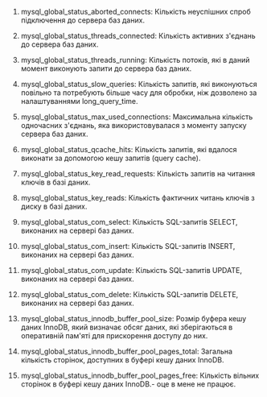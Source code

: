 1. mysql_global_status_aborted_connects: Кількість неуспішних спроб підключення до сервера баз даних. 

2. mysql_global_status_threads_connected: Кількість активних з'єднань до сервера баз даних.

3. mysql_global_status_threads_running: Кількість потоків, які в даний момент виконують запити до сервера баз даних.

4. mysql_global_status_slow_queries: Кількість запитів, які виконуються повільно та потребують більше часу для обробки, ніж дозволено за налаштуваннями long_query_time.

5. mysql_global_status_max_used_connections: Максимальна кількість одночасних з'єднань, яка використовувалася з моменту запуску сервера баз даних.

6. mysql_global_status_qcache_hits: Кількість запитів, які вдалося виконати за допомогою кешу запитів (query cache).

7. mysql_global_status_key_read_requests: Кількість запитів на читання ключів в базі даних.

8. mysql_global_status_key_reads: Кількість фактичних читань ключів з диску в базі даних.

9. mysql_global_status_com_select: Кількість SQL-запитів SELECT, виконаних на сервері баз даних.

10. mysql_global_status_com_insert: Кількість SQL-запитів INSERT, виконаних на сервері баз даних.

11. mysql_global_status_com_update: Кількість SQL-запитів UPDATE, виконаних на сервері баз даних.

12. mysql_global_status_com_delete: Кількість SQL-запитів DELETE, виконаних на сервері баз даних.

13. mysql_global_status_innodb_buffer_pool_size: Розмір буфера кешу даних InnoDB, який визначає обсяг даних, які зберігаються в оперативній пам'яті для прискорення доступу до них.

14. mysql_global_status_innodb_buffer_pool_pages_total: Загальна кількість сторінок, доступних в буфері кешу даних InnoDB.

15. mysql_global_status_innodb_buffer_pool_pages_free: Кількість вільних сторінок в буфері кешу даних InnoDB.- оце в мене не працює.